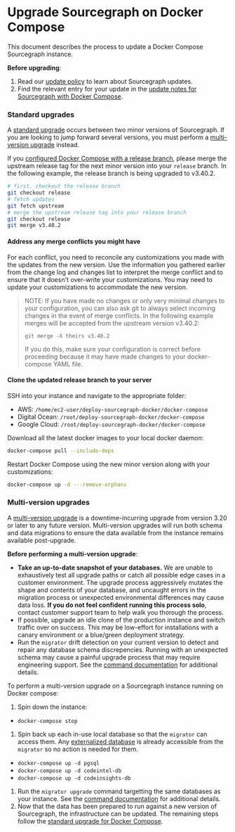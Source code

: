 # Upgrade Sourcegraph on Docker Compose

This document describes the process to update a Docker Compose Sourcegraph instance.

**Before upgrading**:

1. Read our [update policy](../../updates/index.md#update-policy) to learn about Sourcegraph updates.
2. Find the relevant entry for your update in the [update notes for Sourcegraph with Docker Compose](../../updates/docker_compose.md).

### Standard upgrades

A [standard upgrade](../../updates/index.md#standard-upgrades) occurs between two minor versions of Sourcegraph. If you are looking to jump forward several versions, you must perform a [multi-version upgrade](#multi-version-upgrades) instead.

If you [configured Docker Compose with a release branch](index.md#step-3-configure-the-release-branch), please merge the upstream release tag for the next minor version into your `release` branch. In the following example, the release branch is being upgraded to v3.40.2.

```bash
# first, checkout the release branch
git checkout release
# fetch updates
git fetch upstream
# merge the upstream release tag into your release branch
git checkout release
git merge v3.40.2
```

#### Address any merge conflicts you might have

For each conflict, you need to reconcile any customizations you made with the updates from the new version. Use the information you gathered earlier from the change log and changes list to interpret the merge conflict and to ensure that it doesn't over-write your customizations. You may need to update your customizations to accommodate the new version. 

> NOTE: If you have made no changes or only very minimal changes to your configuration, you can also ask git to always select incoming changes in the event of merge conflicts. In the following example merges will be accepted from the upstream version v3.40.2:
>
> `git merge -X theirs v3.40.2`
>
> If you do this, make sure your configuration is correct before proceeding because it may have made changes to your docker-compose YAML file.

#### Clone the updated release branch to your server

SSH into your instance and navigate to the appropriate folder:  
- AWS: `/home/ec2-user/deploy-sourcegraph-docker/docker-compose`  
- Digital Ocean: `/root/deploy-sourcegraph-docker/docker-compose`  
- Google Cloud: `/root/deploy-sourcegraph-docker/docker-compose`  

Download all the latest docker images to your local docker daemon:

```bash
docker-compose pull --include-deps
```

Restart Docker Compose using the new minor version along with your customizations:

```bash
docker-compose up -d ---remove-orphans
```
### Multi-version upgrades

A [multi-version upgrade](../../updates/index.md#multi-version-upgrades) is a downtime-incurring upgrade from version 3.20 or later to any future version. Multi-version upgrades will run both schema and data migrations to ensure the data available from the instance remains available post-upgrade.

**Before performing a multi-version upgrade**:

- **Take an up-to-date snapshot of your databases.** We are unable to exhaustively test all upgrade paths or catch all possible edge cases in a customer environment. The upgrade process aggressively mutates the shape and contents of your database, and uncaught errors in the migration process or unexpected environmental differences may cause data loss. **If you do not feel confident running this process solo**, contact customer support team to help walk you thorough the process.
- If possible, upgrade an idle clone of the production instance and switch traffic over on success. This may be low-effort for installations with a canary environment or a blue/green deployment strategy.
- Run the `migrator` drift detection on your current version to detect and repair any database schema discrepencies. Running with an unexpected schema may cause a painful upgrade process that may require engineering support. See the [command documentation](./../../how-to/manual_database_migrations.md#drift) for additional details.

To perform a multi-version upgrade on a Sourcegraph instance running on Docker compose:

1. Spin down the instance:
  - `docker-compose stop`
1. Spin back up each in-use local database so that the `migrator` can access them. Any [externalized database](../../external_services/postgres.md) is already accessible from the `migrator` so no action is needed for them.
  - `docker-compose up -d pgsql`
  - `docker-compose up -d codeintel-db`
  - `docker-compose up -d codeinsights-db`
1. Run the `migrator upgrade` command targetting the same databases as your instance. See the [command documentation](./../../how-to/manual_database_migrations.md#upgrade) for additional details.
1. Now that the data has been prepared to run against a new version of Sourcegraph, the infrastructure can be updated. The remaining steps follow the [standard upgrade for Docker Compose](#standard-upgrades).
